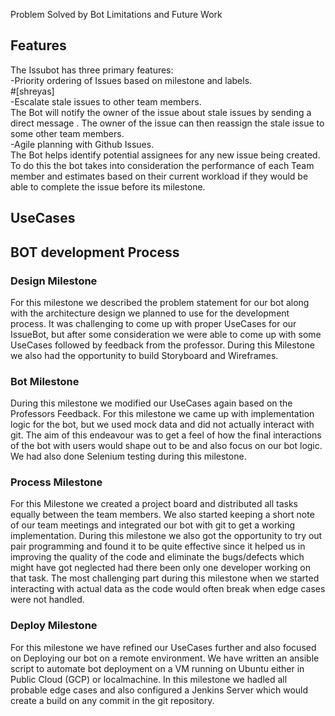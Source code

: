 Problem Solved by Bot
Limitations and Future Work

## Features
The Issubot has three primary features:  
-Priority ordering of Issues based on milestone and labels.  
#[shreyas]  
-Escalate stale issues to other team members.  
The Bot will notify the owner of the issue about stale issues by sending a direct message . The owner of the issue can then reassign the stale issue to some other team members.  
-Agile planning with Github Issues.  
The Bot helps identify potential assignees for any new issue being created. To do this the bot takes into consideration the performance of each Team member and estimates based on their current workload if they would be able to complete the issue before its milestone.  

## UseCases

## BOT development Process  

### Design Milestone  
For this milestone we described the problem statement for our bot along with the architecture design we planned to use for the development process. It was challenging to come up with proper UseCases for our IssueBot, but after some consideration we were able to come up with some UseCases followed by feedback from the professor. During this Milestone we also had the opportunity to build Storyboard and Wireframes.   

### Bot Milestone  
During this milestone we modified our UseCases again based on the Professors Feedback. For this milestone we came up with implementation logic for the bot, but we used mock data and did not actually interact with git. The aim of this endeavour was to get a feel of how the final interactions of the bot with users would shape out to be and also focus on our bot logic. We had also done Selenium testing during this milestone. 

### Process Milestone
For this Milestone we created a project board and distributed all tasks equally between the team members. We also started keeping a short note of our team meetings and integrated our bot with git to get a working implementation. During this milestone we also got the opportunity to try out pair programming and found it to be quite effective since it helped us in improving the quality of the code and eliminate the bugs/defects which might have got neglected had there been only one developer working on that task. The most challenging part during this milestone when we started interacting with actual data as the code would often break when edge cases were not handled.       
### Deploy Milestone
For this milestone we have refined our UseCases further and also focused on Deploying our bot on a remote environment. We have written an ansible script to automate bot deployment on a VM running on Ubuntu either in Public Cloud (GCP) or localmachine. In this milestone we hadled all probable edge cases and also configured a Jenkins Server which would create a build on any commit in the git repository. 
